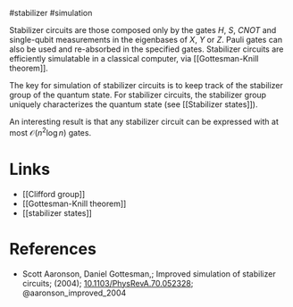 #stabilizer #simulation 

Stabilizer circuits are those composed only by the gates $H$, $S$, $CNOT$ and single-qubit measurements in the eigenbases of $X$, $Y$ or $Z$. Pauli gates can also be used and re-absorbed in the specified gates. Stabilizer circuits are efficiently simulatable in a classical computer, via [[Gottesman-Knill theorem]]. 

The key for simulation of stabilizer circuits is to keep track of the stabilizer group of the quantum state. For stabilizer circuits, the stabilizer group uniquely characterizes the quantum state (see [[Stabilizer states]]). 

An interesting result is that any stabilizer circuit can be expressed with at most $\mathcal O(n^2 \log n)$ gates. 
# Links
- [[Clifford group]]
- [[Gottesman-Knill theorem]]
- [[stabilizer states]]
# References
-  Scott Aaronson, Daniel Gottesman,; Improved simulation of stabilizer circuits; (2004); [10.1103/PhysRevA.70.052328](https://www.doi.org/10.1103/PhysRevA.70.052328);  @aaronson_improved_2004